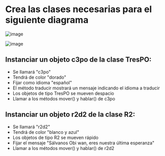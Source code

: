 
# Crea las clases necesarias para el siguiente diagrama 

![image](https://user-images.githubusercontent.com/91023374/148698472-9bad4a51-66b5-4ca0-b21d-7631b9a17699.png)

![image](https://user-images.githubusercontent.com/91023374/148698665-649a0bcc-712a-45db-b99c-d9144c9c30d1.png)

## Instanciar un objeto c3po de la clase TresPO:

- Se llamará "c3po"
- Tendrá de color "dorado"
- Fijar como idioma "español"
- El método traducir mostrará un mensaje indicando el idioma a traducir
- Los objetos de tipo TresPO se mueven despacio
- Llamar a los métodos mover() y hablar() de c3po
 
## Instanciar un objeto r2d2 de la clase R2:

- Se llamará "r2d2"
- Tendrá de color "blanco y azul"
- Los objetos de tipo R2 se mueven rápido
- Fijar el mensaje "Sálvanos Obi wan, eres nuestra última esperanza"
- Llamar a los métodos mover() y hablar() de r2d2
